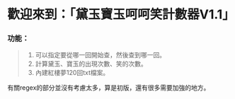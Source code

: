# 歡迎來到：「黛玉寶玉呵呵笑計數器V1.1」

### 功能：
> 1. 可以指定要從哪一回開始查，然後查到哪一回。
> 2. 計算黛玉、寶玉的出現次數、笑的次數。
> 3. 內建紅樓夢120回txt檔案。

有關regex的部分並沒有考慮太多，算是初版，還有很多需要加強的地方。